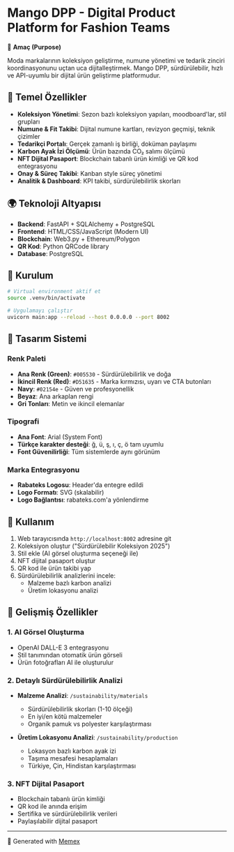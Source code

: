 # Mango DPP - Digital Product Platform for Fashion Teams

🎯 **Amaç (Purpose)**

Moda markalarının koleksiyon geliştirme, numune yönetimi ve tedarik zinciri koordinasyonunu uçtan uca dijitalleştirmek. Mango DPP, sürdürülebilir, hızlı ve API-uyumlu bir dijital ürün geliştirme platformudur.

## 🧩 Temel Özellikler

- **Koleksiyon Yönetimi**: Sezon bazlı koleksiyon yapıları, moodboard'lar, stil grupları
- **Numune & Fit Takibi**: Dijital numune kartları, revizyon geçmişi, teknik çizimler
- **Tedarikçi Portalı**: Gerçek zamanlı iş birliği, doküman paylaşımı
- **Karbon Ayak İzi Ölçümü**: Ürün bazında CO₂ salımı ölçümü
- **NFT Dijital Pasaport**: Blockchain tabanlı ürün kimliği ve QR kod entegrasyonu
- **Onay & Süreç Takibi**: Kanban style süreç yönetimi
- **Analitik & Dashboard**: KPI takibi, sürdürülebilirlik skorları

## 🌍 Teknoloji Altyapısı

- **Backend**: FastAPI + SQLAlchemy + PostgreSQL
- **Frontend**: HTML/CSS/JavaScript (Modern UI)
- **Blockchain**: Web3.py + Ethereum/Polygon
- **QR Kod**: Python QRCode library
- **Database**: PostgreSQL

## 🚀 Kurulum

```bash
# Virtual environment aktif et
source .venv/bin/activate

# Uygulamayı çalıştır
uvicorn main:app --reload --host 0.0.0.0 --port 8002
```

## 🎨 Tasarım Sistemi

### Renk Paleti
- **Ana Renk (Green)**: `#005530` - Sürdürülebilirlik ve doğa
- **İkincil Renk (Red)**: `#D51635` - Marka kırmızısı, uyarı ve CTA butonları  
- **Navy**: `#02154e` - Güven ve profesyonellik
- **Beyaz**: Ana arkaplan rengi
- **Gri Tonları**: Metin ve ikincil elemanlar

### Tipografi
- **Ana Font**: Arial (System Font)
- **Türkçe karakter desteği**: ğ, ü, ş, ı, ç, ö tam uyumlu
- **Font Güvenilirliği**: Tüm sistemlerde aynı görünüm

### Marka Entegrasyonu
- **Rabateks Logosu**: Header'da entegre edildi
- **Logo Formatı**: SVG (skalabilir)
- **Logo Bağlantısı**: rabateks.com'a yönlendirme

## 📱 Kullanım

1. Web tarayıcısında `http://localhost:8002` adresine git
2. Koleksiyon oluştur ("Sürdürülebilir Koleksiyon 2025")
3. Stil ekle (AI görsel oluşturma seçeneği ile)
4. NFT dijital pasaport oluştur
5. QR kod ile ürün takibi yap
6. Sürdürülebilirlik analizlerini incele:
   - Malzeme bazlı karbon analizi
   - Üretim lokasyonu analizi

## 🌟 **Gelişmiş Özellikler**

### 1. **AI Görsel Oluşturma**
- OpenAI DALL-E 3 entegrasyonu
- Stil tanımından otomatik ürün görseli
- Ürün fotoğrafları AI ile oluşturulur

### 2. **Detaylı Sürdürülebilirlik Analizi**
- **Malzeme Analizi**: `/sustainability/materials`
  - Sürdürülebilirlik skorları (1-10 ölçeği)
  - En iyi/en kötü malzemeler
  - Organik pamuk vs polyester karşılaştırması

- **Üretim Lokasyonu Analizi**: `/sustainability/production`  
  - Lokasyon bazlı karbon ayak izi
  - Taşıma mesafesi hesaplamaları
  - Türkiye, Çin, Hindistan karşılaştırması

### 3. **NFT Dijital Pasaport**
- Blockchain tabanlı ürün kimliği
- QR kod ile anında erişim
- Sertifika ve sürdürülebilirlik verileri
- Paylaşılabilir dijital pasaport

---
🤖 Generated with [Memex](https://memex.tech)